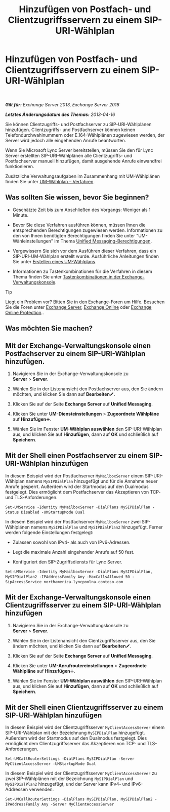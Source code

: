 ﻿---
title: 'Hinzufügen von Postfach- und Clientzugriffsservern zu einem SIP-URI-Wählplan'
TOCTitle: Hinzufügen von Postfach- und Clientzugriffsservern zu einem SIP-URI-Wählplan
ms:assetid: 17fed308-ff0d-4e61-b9f9-e6680b6eccaa
ms:mtpsurl: https://technet.microsoft.com/de-de/library/Aa996399(v=EXCHG.150)
ms:contentKeyID: 52062835
ms.date: 04/24/2018
mtps_version: v=EXCHG.150
ms.translationtype: HT
---

# Hinzufügen von Postfach- und Clientzugriffsservern zu einem SIP-URI-Wählplan

 

_**Gilt für:** Exchange Server 2013, Exchange Server 2016_

_**Letztes Änderungsdatum des Themas:** 2013-04-16_

Sie können Clientzugriffs- und Postfachserver zu SIP-URI-Wählplänen hinzufügen. Clientzugriffs- und Postfachserver können keinen Telefondurchwahlnummern oder E.164-Wählplänen zugewiesen werden, der Server wird jedoch alle eingehenden Anrufe beantworten.

Wenn Sie Microsoft Lync Server bereitstellen, müssen Sie den für Lync Server erstellten SIP-URI-Wählplänen alle Clientzugriffs- und Postfachserver manuell hinzufügen, damit ausgehende Anrufe einwandfrei funktionieren.

Zusätzliche Verwaltungsaufgaben im Zusammenhang mit UM-Wählplänen finden Sie unter [UM-Wählplan – Verfahren](um-dial-plan-procedures-exchange-2013-help.md).

## Was sollten Sie wissen, bevor Sie beginnen?

  - Geschätzte Zeit bis zum Abschließen des Vorgangs: Weniger als 1 Minute.

  - Bevor Sie diese Verfahren ausführen können, müssen Ihnen die entsprechenden Berechtigungen zugewiesen werden. Informationen zu den von Ihnen benötigten Berechtigungen finden Sie unter "UM-Wähleinstellungen" im Thema [Unified Messaging-Berechtigungen](unified-messaging-permissions-exchange-2013-help.md).

  - Vergewissern Sie sich vor dem Ausführen dieser Verfahren, dass ein SIP-URI-UM-Wählplan erstellt wurde. Ausführliche Anleitungen finden Sie unter [Erstellen eines UM-Wählplans](create-a-um-dial-plan-exchange-2013-help.md).

  - Informationen zu Tastenkombinationen für die Verfahren in diesem Thema finden Sie unter [Tastenkombinationen in der Exchange-Verwaltungskonsole](keyboard-shortcuts-in-the-exchange-admin-center-exchange-online-protection-help.md).


> [!TIP]
> Liegt ein Problem vor? Bitten Sie in den Exchange-Foren um Hilfe. Besuchen Sie die Foren unter <A href="https://go.microsoft.com/fwlink/p/?linkid=60612">Exchange Server</A>, <A href="https://go.microsoft.com/fwlink/p/?linkid=267542">Exchange Online</A> oder <A href="https://go.microsoft.com/fwlink/p/?linkid=285351">Exchange Online Protection</A>..



## Was möchten Sie machen?

## Mit der Exchange-Verwaltungskonsole einen Postfachserver zu einem SIP-URI-Wählplan hinzufügen.

1.  Navigieren Sie in der Exchange-Verwaltungskonsole zu **Server** \> **Server**.

2.  Wählen Sie in der Listenansicht den Postfachserver aus, den Sie ändern möchten, und klicken Sie dann auf **Bearbeiten**![Bearbeitungssymbol](images/Bb124582.6f53ccb2-1f13-4c02-bea0-30690e6ea71d(EXCHG.150).gif "Bearbeitungssymbol").

3.  Klicken Sie auf der Seite **Exchange Server** auf **Unified Messaging**.

4.  Klicken Sie unter **UM-Diensteinstellungen** \> **Zugeordnete Wählpläne** auf **Hinzufügen**![Hinzufügen (Symbol)](images/JJ218640.c1e75329-d6d7-4073-a27d-498590bbb558(EXCHG.150).gif "Hinzufügen (Symbol)").

5.  Wählen Sie im Fenster **UM-Wählplan auswählen** den SIP-URI-Wählplan aus, und klicken Sie auf **Hinzufügen**, dann auf **OK** und schließlich auf **Speichern**.

## Mit der Shell einen Postfachserver zu einem SIP-URI-Wählplan hinzufügen

In diesem Beispiel wird der Postfachserver `MyMailboxServer` einem SIP-URI-Wählplan namens `MySIPDialPlan` hinzugefügt und für die Annahme neuer Anrufe gesperrt. Außerdem wird der Startmodus auf den Dualmodus festgelegt. Dies ermöglicht dem Postfachserver das Akzeptieren von TCP- und TLS-Anforderungen.

    Set-UMService -Identity MyMailboxServer -DialPlans MySIPDialPlan -Status Disabled -UMStartupMode Dual

In diesem Beispiel wird der Postfachserver `MyMailboxServer` zwei SIP-Wählplänen namens `MySIPDialPlan` und `MySIPDialPlan2` hinzugefügt. Ferner werden folgende Einstellungen festgelegt:

  - Zulassen sowohl von IPv4- als auch von IPv6-Adressen.

  - Legt die maximale Anzahl eingehender Anrufe auf 50 fest.

  - Konfiguriert den SIP-Zugriffsdiensts für Lync Server.

<!-- end list -->

    Set-UMService -Identity MyMailboxServer -DialPlans MySIPDialPlan, MySIPDialPlan2 -IPAddressFamily Any -MaxCallsAllowed 50 -SipAccessService northamerica.lyncpoolna.contoso.com

## Mit der Exchange-Verwaltungskonsole einen Clientzugriffsserver zu einem SIP-URI-Wählplan hinzufügen

1.  Navigieren Sie in der Exchange-Verwaltungskonsole zu **Server** \> **Server**.

2.  Wählen Sie in der Listenansicht den Cientzugriffsserver aus, den Sie ändern möchten, und klicken Sie dann auf **Bearbeiten**![Bearbeitungssymbol](images/Bb124582.6f53ccb2-1f13-4c02-bea0-30690e6ea71d(EXCHG.150).gif "Bearbeitungssymbol").

3.  Klicken Sie auf der Seite **Exchange Server** auf **Unified Messaging**.

4.  Klicken Sie unter **UM-Anrufroutereinstellungen** \> **Zugeordnete Wählpläne** auf **Hinzufügen**![Hinzufügen (Symbol)](images/JJ218640.c1e75329-d6d7-4073-a27d-498590bbb558(EXCHG.150).gif "Hinzufügen (Symbol)").

5.  Wählen Sie im Fenster **UM-Wählplan auswählen** den SIP-URI-Wählplan aus, und klicken Sie auf **Hinzufügen**, dann auf **OK** und schließlich auf **Speichern**.

## Mit der Shell einen Clientzugriffsserver zu einem SIP-URI-Wählplan hinzufügen

In diesem Beispiel wird der Clientzugriffsserver `MyClientAccessServer` einem SIP-URI-Wählplan mit der Bezeichnung `MySIPDialPlan` hinzugefügt. Außerdem wird der Startmodus auf den Dualmodus festgelegt. Dies ermöglicht dem Clientzugriffsserver das Akzeptieren von TCP- und TLS-Anforderungen.

    Set-UMCallRouterSettings -DialPlans MySIPDialPlan -Server MyClientAccessServer -UMStartupMode Dual

In diesem Beispiel wird der Clientzugriffsserver `MyClientAccessServer` zu zwei SIP-Wählplänen mit der Bezeichnung `MySIPDialPlan` und `MySIPDialPlan2` hinzugefügt, und der Server kann IPv4- und IPv6-Addressen verwenden.

    Set-UMCallRouterSettings -DialPlans MySIPDialPlan, MySIPDialPlan2 -IPAddressFamily Any -Server MyClientAccessServer

